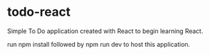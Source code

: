 # todo-react

Simple To Do application created with React to begin learning React.

run npm install followed by npm run dev to host this application.
